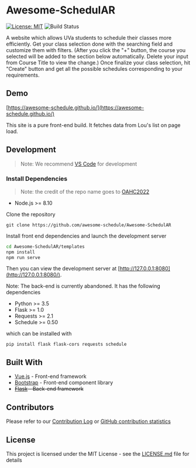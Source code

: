 # Awesome-SchedulAR

[![License: MIT](https://img.shields.io/badge/License-MIT-yellow.svg)](https://opensource.org/licenses/MIT)
![Build Status](https://travis-ci.org/awesome-schedule/Awesome-SchedulAR.svg?branch=master)

A website which allows UVa students to schedule their classes more efficiently. Get your class selection done with the searching field and customize them with filters. (After you click the "+" button, the course you selected will be added to the section below automatically. Delete your input from Course Title to view the change.) Once finalize your class selection, hit "Create" button and get all the possible schedules corresponding to your requirements.

## Demo

[https://awesome-schedule.github.io/](https://awesome-schedule.github.io/)

This site is a pure front-end build. It fetches data from Lou's list on page load.

## Development

> Note: We recommend [VS Code](https://code.visualstudio.com/) for development

### Install Dependencies

> Note: the credit of the repo name goes to [OAHC2022](https://github.com/OAHC2022)

-   Node.js >= 8.10

Clone the repository

```
git clone https://github.com/awesome-schedule/Awesome-SchedulAR
```

Install front end dependencies and launch the development server

```bash
cd Awesome-SchedulAR/templates
npm install
npm run serve
```

Then you can view the development server at [http://127.0.0.1:8080](http://127.0.0.1:8080/).

Note: The back-end is currently abandoned. It has the following dependencies

-   Python >= 3.5
-   Flask >= 1.0
-   Requests >= 2.1
-   Schedule >= 0.50

which can be installed with

```
pip install flask flask-cors requests schedule
```

## Built With

-   [Vue.js](https://vuejs.org) - Front-end framework
-   [Bootstrap](https://getbootstrap.com/) - Front-end component library
-   <s>[Flask](http://flask.pocoo.org/) - Back-end framework</s>

## Contributors

Please refer to our [Contribution Log](/Contribution.md) or [GitHub contribution statistics](https://github.com/OAHC2022/UVaAutoScheduler/graphs/contributors)

## License

This project is licensed under the MIT License - see the [LICENSE.md](LICENSE.md) file for details
